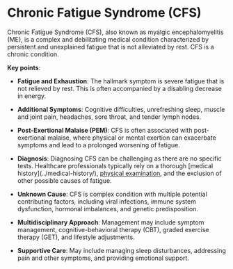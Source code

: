 [//]: # (
source: gpt-3 + jph editing
abbr: CFS
aka: myalgic encephalomyelitis
tags: conditions
)

# Chronic Fatigue Syndrome (CFS)

Chronic Fatigue Syndrome (CFS), also known as myalgic encephalomyelitis (ME), is a complex and debilitating medical condition characterized by persistent and unexplained fatigue that is not alleviated by rest. CFS is a chronic condition.

**Key points**:

* **Fatigue and Exhaustion**: The hallmark symptom is severe fatigue that is not relieved by rest. This is often accompanied by a disabling decrease in energy.

* **Additional Symptoms**: Cognitive difficulties, unrefreshing sleep, muscle and joint pain, headaches, sore throat, and tender lymph nodes.

* **Post-Exertional Malaise (PEM)**: CFS is often associated with post-exertional malaise, where physical or mental exertion can exacerbate symptoms and lead to a prolonged worsening of fatigue.

* **Diagnosis**: Diagnosing CFS can be challenging as there are no specific tests. Healthcare professionals typically rely on a thorough [medical history](../medical-history/\), [physical examination](../physical-examination/), and the exclusion of other possible causes of fatigue.

* **Unknown Cause**: CFS is complex condition with multiple potential contributing factors, including viral infections, immune system dysfunction, hormonal imbalances, and genetic predisposition.

* **Multidisciplinary Approach**: Management may include symptom management, cognitive-behavioral therapy (CBT), graded exercise therapy (GET), and lifestyle adjustments.

* **Supportive Care**: May include managing sleep disturbances, addressing pain and other symptoms, and providing emotional support.
